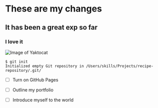 <h1>These are my changes</h1>
<h2>It has been a great exp so far</h2>
<h3>I love it</h3>

![Image of Yaktocat](https://octodex.github.com/images/yaktocat.png)

```
$ git init
Initialized empty Git repository in /Users/skills/Projects/recipe-repository/.git/
```

- [ ] Turn on GitHub Pages
- [ ] Outline my portfolio
- [ ] Introduce myself to the world



